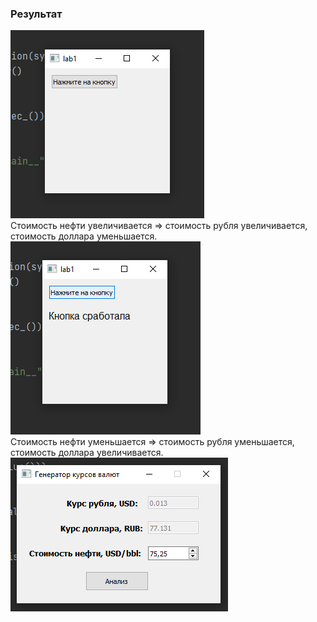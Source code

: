 ### Результат
![alt text](https://github.com/IlyaOv/labs_GUI/blob/lab3/img1.png)
<br>Стоимость нефти увеличивается => стоимость рубля увеличивается, стоимость доллара уменьшается.
![alt text](https://github.com/IlyaOv/labs_GUI/blob/lab3/img2.png)
<br>Стоимость нефти уменьшается => стоимость рубля уменьшается, стоимость доллара увеличивается.
![alt text](https://github.com/IlyaOv/labs_GUI/blob/lab3/img3.png)
